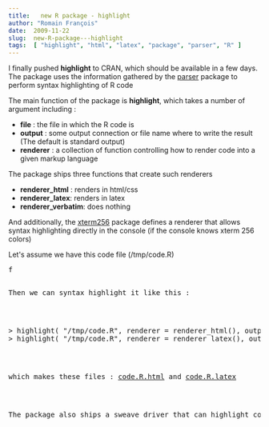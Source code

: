```yaml
---
title:   new R package - highlight
author: "Romain François"
date:  2009-11-22
slug:  new-R-package---highlight
tags:  [ "highlight", "html", "latex", "package", "parser", "R" ]
---
```

<div class="post-content">
<p>I finally pushed <strong>highlight</strong> to CRAN, which should be available in a few days. The package uses the information gathered by the <a href="/blog/2009/07/28/R-parser-package-on-CRAN">parser</a> package to perform syntax highlighting of R code</p>

<p>The main function of the package is <strong>highlight</strong>, which takes a number of argument including :</p>

<ul>
<li>
<strong>file</strong> : the file in which the R code is</li>
<li>
<strong>output</strong> : some output connection or file name where to write the result (The default is standard output)</li>
<li>
<strong>renderer</strong> : a collection of function controlling how to render code into a given markup language</li>
</ul>
<p>The package ships three functions that create such renderers </p>

<ul>
<li>
<strong>renderer_html</strong> : renders in html/css</li>
<li>
<strong>renderer_latex</strong>: renders in latex</li>
<li>
<strong>renderer_verbatim</strong>: does nothing</li>
</ul>
<p>And additionally, the <a href="2009/04/18/colorful-output-in-r-console">xterm256</a> package defines a renderer that allows syntax highlighting directly in the console (if the console knows xterm 256 colors)</p>

<p>Let's assume we have this code file (/tmp/code.R) </p>

<pre>
f 

<p>Then we can syntax highlight it like this :</p>

<pre>
&gt; highlight( "/tmp/code.R", renderer = renderer_html(), output = "/tmp/code.R.html" )
&gt; highlight( "/tmp/code.R", renderer = renderer_latex(), output = "/tmp/code.R.latex" )
</pre>

<p>which makes these files : <a href="/public/packages/highlight/code.R.html">code.R.html</a> and <a href="/public/packages/highlight/code.R.latex">code.R.latex</a></p>

<p>The package also ships a sweave driver that can highlight code chunks in a sweave document, but I'll talk about this in another post</p></pre>
</div>
